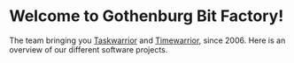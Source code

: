 # Welcome to Gothenburg Bit Factory!

The team bringing you [Taskwarrior](https://taskwarrior.org) and [Timewarrior](https://timewarrior.net), since 2006.
Here is an overview of our different software projects.
